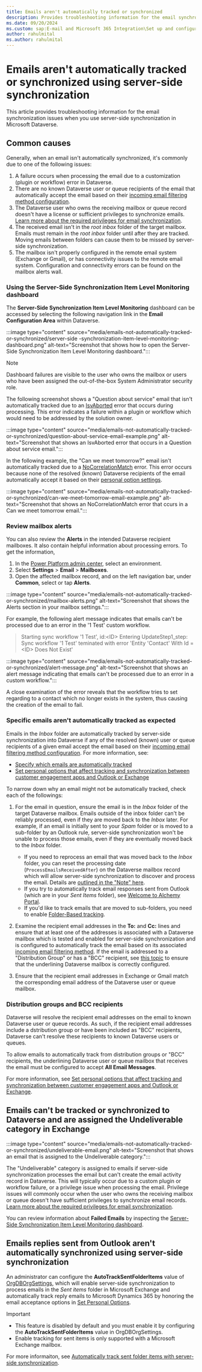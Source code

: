```yaml
---
title: Emails aren't automatically tracked or synchronized
description: Provides troubleshooting information for the email synchronization issues when you use server-side synchronization in Microsoft Dataverse.
ms.date: 09/20/2024
ms.custom: sap:E-mail and Microsoft 365 Integration\Set up and configuration of server-side synchronization
author: rahulmital
ms.author: rahulmital
---
```

# Emails aren't automatically tracked or synchronized using server-side synchronization

This article provides troubleshooting information for the email synchronization issues when you use server-side synchronization in Microsoft Dataverse.

## Common causes

Generally, when an email isn't automatically synchronized, it's commonly due to one of the following issues:

1. A failure occurs when processing the email due to a customization (plugin or workflow) error in Dataverse.
2. There are no known Dataverse user or queue recipients of the email that automatically accept the email based on their [incoming email filtering method configuration](/power-platform/admin/email-message-filtering-correlation).
3. The Dataverse user who owns the receiving mailbox or queue record doesn't have a license or sufficient privileges to synchronize emails. [Learn more about the required privileges for email synchronization](/previous-versions/troubleshoot/dynamics/crm/privilegedenied-error-when-using-server-side-sync).
4. The received email isn't in the _root inbox_ folder of the target mailbox. Emails must remain in the _root inbox_ folder until after they are tracked. Moving emails between folders can cause them to be missed by server-side synchronization.
5. The mailbox isn't properly configured in the remote email system (Exchange or Gmail), or has connectivity issues to the remote email system. Configuration and connectivity errors can be found on the mailbox alerts wall.

### Using the Server-Side Synchronization Item Level Monitoring dashboard

The **Server-Side Synchronization Item Level Monitoring** dashboard can be accessed by selecting the following navigation link in the **Email Configuration Area** within Dataverse.

:::image type="content" source="media/emails-not-automatically-tracked-or-synchronized/server-side -synchronization-item-level-monitoring-dashboard.png" alt-text="Screenshot that shows how to open the Server-Side Synchronization Item Level Monitoring dashboard.":::

> [!NOTE]
> Dashboard failures are visible to the user who owns the mailbox or users who have been assigned the out-of-the-box System Administrator security role.

The following screenshot shows a "Question about service" email that isn't automatically tracked due to an [IsvAborted](/troubleshoot/dynamics-365/sales/unknownincomingemailintegrationerror-2147220891) error that occurs during processing. This error indicates a failure within a plugin or workflow which would need to be addressed by the solution owner.

:::image type="content" source="media/emails-not-automatically-tracked-or-synchronized/question-about-service-email-example.png" alt-text="Screenshot that shows an IsvAborted error that occurs in a Question about service email.":::

In the following example, the "Can we meet tomorrow?" email isn't automatically tracked due to a [NoCorrelationMatch](/troubleshoot/dynamics-365/sales/email-fails-to-create-with-nocorrelationmatch-error) error. This error occurs because none of the resolved (known) Dataverse recipients of the email automatically accept it based on their [personal option settings](/power-platform/admin/email-message-filtering-correlation).

:::image type="content" source="media/emails-not-automatically-tracked-or-synchronized/can-we-meet-tomorrow-email-example.png" alt-text="Screenshot that shows an NoCorrelationMatch error that ccurs in a Can we meet tomorrow email.":::

### Review mailbox alerts

You can also review the **Alerts** in the intended Dataverse recipient mailboxes. It also contain helpful information about processing errors. To get the information,

1. In the [Power Platform admin center](https://admin.powerplatform.microsoft.com/), select an environment.
2. Select **Settings** > **Email** > **Mailboxes**.
3. Open the affected mailbox record, and on the left navigation bar, under **Common**, select or tap **Alerts**.

:::image type="content" source="media/emails-not-automatically-tracked-or-synchronized/mailbox-alerts.png" alt-text="Screenshot that shows the Alerts section in your mailbox settings.":::

For example, the following alert message indicates that emails can't be processed due to an error in the '1 Test' custom workflow.

> Starting sync workflow '1 Test', id:\<ID> Entering UpdateStep1_step:  
> Sync workflow '1 Test' teminated with error 'Entity 'Contact' With Id = \<ID> Does Not Exist'

:::image type="content" source="media/emails-not-automatically-tracked-or-synchronized/alert-message.png" alt-text="Screenshot that shows an alert message indicating that emails can't be processed due to an error in a custom workflow.":::

A close examination of the error reveals that the workflow tries to set regarding to a contact which no longer exists in the system, thus causing the creation of the email to fail.

### Specific emails aren't automatically tracked as expected

Emails in the _Inbox_ folder are automatically tracked by server-side synchronization into Dataverse if any of the resolved (known) user or queue recipients of a given email accept the email based on their [incoming email filtering method configuration](/power-platform/admin/email-message-filtering-correlation). For more information, see:

- [Specify which emails are automatically tracked](/power-platform/admin/email-message-filtering-correlation)
- [Set personal options that affect tracking and synchronization between customer engagement apps and Outlook or Exchange](/power-platform/admin/set-personal-options-affect-tracking-synchronization-between-dynamics-365-outlook-exchange)

To narrow down why an email might not be automatically tracked, check each of the followings:

1. For the email in question, ensure the email is in the _Inbox_ folder of the target Dataverse mailbox. Emails outside of the inbox folder can't be reliably processed, even if they are moved back to the _Inbox_ later. For example, if an email is initially sent to your _Spam_ folder or is moved to a sub-folder by an Outlook rule, server-side synchronization won't be unable to process those emails, even if they are eventually moved back to the _Inbox_ folder.

    - If you need to reprocess an email that was moved back to the _Inbox_ folder, you can reset the processing date (`ProcessEmailsReceivedAfter`) on the Dataverse mailbox record which will allow server-side synchronization to discover and process the email. Details are [outlined in the "Note" here](/power-platform/admin/best-practices-server-side-synchronization#considerations).
    - If you try to automatically track email responses sent from Outlook (which are in your _Sent Items_ folder), see [Welcome to Alchemy Portal](https://alchemyportal.azurewebsites.net/#autotracksentfolderitems).
    - If you'd like to track emails that are moved to sub-folders, you need to enable [Folder-Based tracking](/power-platform/admin/configure-outlook-exchange-folder-level-tracking).

2. Examine the recipient email addresses in the **To:** and **Cc:** lines and ensure that at least one of the addresses is associated with a Dataverse mailbox which is tested and enabled for server-side synchronization and is configured to automatically track the email based on its associated [incoming email filtering method](/power-platform/admin/set-personal-options-affect-tracking-synchronization-between-dynamics-365-outlook-exchange). If the email is addressed to a "Distribution Group" or has a "BCC" recipient, see [this topic](https://alchemyportal.azurewebsites.net/#DLNote) to ensure that the underlining Dataverse mailbox is correctly configured.

3. Ensure that the recipient email addresses in Exchange or Gmail match the corresponding email address of the Dataverse user or queue mailbox.

### Distribution groups and BCC recipients

Dataverse will resolve the recipient email addresses on the email to known Dataverse user or queue records. As such, if the recipient email addresses include a dstribution group or have been included as "BCC" recipients, Dataverse can't resolve these recipients to known Dataverse users or queues.

To allow emails to automatically track from distribution groups or "BCC" recipients, the underlining Dataverse user or queue mailbox that receives the email must be configured to accept **All Email Messages**.

For more information, see [Set personal options that affect tracking and synchronization between customer engagement apps and Outlook or Exchange](/power-platform/admin/set-personal-options-affect-tracking-synchronization-between-dynamics-365-outlook-exchange).

## Emails can't be tracked or synchronized to Dataverse and are assigned the Undeliverable category in Exchange

:::image type="content" source="media/emails-not-automatically-tracked-or-synchronized/undeliverable-email.png" alt-text="Screenshot that shows an email that is assigned to the Undeliverable category.":::

The "Undeliverable" category is assigned to emails if server-side synchronization processes the email but can't create the email activity record in Dataverse. This will typically occur due to a custom plugin or workflow failure, or a privilege issue when processing the email. Privilege issues will commonly occur when the user who owns the receiving mailbox or queue doesn't have sufficient privileges to synchronize email records. [Learn more about the required privileges for email synchronization](/previous-versions/troubleshoot/dynamics/crm/privilegedenied-error-when-using-server-side-sync).

You can review information about **Failed Emails** by inspecting the [Server-Side Synchronization Item Level Monitoring dashboard](#using-the-server-side-synchronization-item-level-monitoring-dashboard).

## Emails replies sent from Outlook aren't automatically synchronized using server-side synchronization

An administrator can configure the **AutoTrackSentFolderItems** value of [OrgDBOrgSettings](/power-platform/admin/orgdborgsettings), which will enable server-side synchronization to process emails in the _Sent items_ folder in Microsoft Exchange and automatically track reply emails to Microsoft Dynamics 365 by honoring the email acceptance options in [Set Personal Options](/power-platform/admin/set-personal-options-affect-tracking-synchronization-between-dynamics-365-outlook-exchange).

> [!IMPORTANT]
>
> - This feature is disabled by default and you must enable it by configuring the **AutoTrackSentFolderItems** value in OrgDBOrgSettings.
> - Enable tracking for sent items is only supported with a Microsoft Exchange mailbox.

For more informaiton, see [Automatically track sent folder items with server-side synchronization](/power-platform/admin/track-sent-folder-items).
